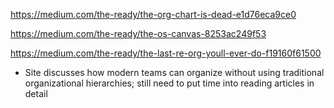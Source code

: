 https://medium.com/the-ready/the-org-chart-is-dead-e1d76eca9ce0

https://medium.com/the-ready/the-os-canvas-8253ac249f53

https://medium.com/the-ready/the-last-re-org-youll-ever-do-f19160f61500

- Site discusses how modern teams can organize without using traditional organizational hierarchies; still need to put time into reading articles in detail

